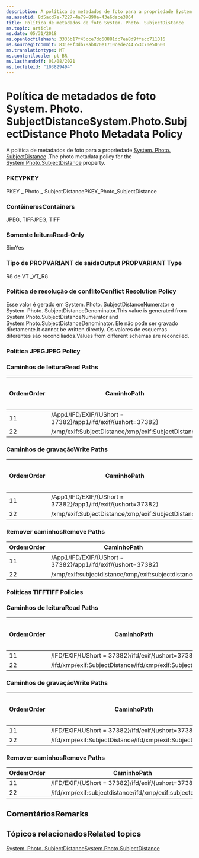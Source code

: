 ```yaml
---
description: A política de metadados de foto para a propriedade System. Photo. SubjectDistance.
ms.assetid: 8d5acd7e-7227-4a79-890a-43e6dace3864
title: Política de metadados de foto System. Photo. SubjectDistance
ms.topic: article
ms.date: 05/31/2018
ms.openlocfilehash: 3335b17f45cce7dc60881dc7ea8d9ffecc711016
ms.sourcegitcommit: 831e8f3db78ab820e1710cede244553c70e50500
ms.translationtype: MT
ms.contentlocale: pt-BR
ms.lasthandoff: 01/08/2021
ms.locfileid: "103829494"
---
```

# <a name="systemphotosubjectdistance-photo-metadata-policy"></a><span data-ttu-id="73f0e-103">Política de metadados de foto System. Photo. SubjectDistance</span><span class="sxs-lookup"><span data-stu-id="73f0e-103">System.Photo.SubjectDistance Photo Metadata Policy</span></span>

<span data-ttu-id="73f0e-104">A política de metadados de foto para a propriedade [System. Photo. SubjectDistance](../properties/props-system-photo-subjectdistance.md) .</span><span class="sxs-lookup"><span data-stu-id="73f0e-104">The photo metadata policy for the [System.Photo.SubjectDistance](../properties/props-system-photo-subjectdistance.md) property.</span></span>

### <a name="pkey"></a><span data-ttu-id="73f0e-105">PKEY</span><span class="sxs-lookup"><span data-stu-id="73f0e-105">PKEY</span></span>

<span data-ttu-id="73f0e-106">PKEY \_ Photo \_ SubjectDistance</span><span class="sxs-lookup"><span data-stu-id="73f0e-106">PKEY\_Photo\_SubjectDistance</span></span>

### <a name="containers"></a><span data-ttu-id="73f0e-107">Contêineres</span><span class="sxs-lookup"><span data-stu-id="73f0e-107">Containers</span></span>

<span data-ttu-id="73f0e-108">JPEG, TIFF</span><span class="sxs-lookup"><span data-stu-id="73f0e-108">JPEG, TIFF</span></span>

### <a name="read-only"></a><span data-ttu-id="73f0e-109">Somente leitura</span><span class="sxs-lookup"><span data-stu-id="73f0e-109">Read-Only</span></span>

<span data-ttu-id="73f0e-110">Sim</span><span class="sxs-lookup"><span data-stu-id="73f0e-110">Yes</span></span>

### <a name="output-propvariant-type"></a><span data-ttu-id="73f0e-111">Tipo de PROPVARIANT de saída</span><span class="sxs-lookup"><span data-stu-id="73f0e-111">Output PROPVARIANT Type</span></span>

<span data-ttu-id="73f0e-112">R8 de VT \_</span><span class="sxs-lookup"><span data-stu-id="73f0e-112">VT\_R8</span></span>

### <a name="conflict-resolution-policy"></a><span data-ttu-id="73f0e-113">Política de resolução de conflito</span><span class="sxs-lookup"><span data-stu-id="73f0e-113">Conflict Resolution Policy</span></span>

<span data-ttu-id="73f0e-114">Esse valor é gerado em System. Photo. SubjectDistanceNumerator e System. Photo. SubjectDistanceDenominator.</span><span class="sxs-lookup"><span data-stu-id="73f0e-114">This value is generated from System.Photo.SubjectDistanceNumerator and System.Photo.SubjectDistanceDenominator.</span></span> <span data-ttu-id="73f0e-115">Ele não pode ser gravado diretamente.</span><span class="sxs-lookup"><span data-stu-id="73f0e-115">It cannot be written directly.</span></span> <span data-ttu-id="73f0e-116">Os valores de esquemas diferentes são reconciliados.</span><span class="sxs-lookup"><span data-stu-id="73f0e-116">Values from different schemas are reconciled.</span></span>

### <a name="jpeg-policy"></a><span data-ttu-id="73f0e-117">Política JPEG</span><span class="sxs-lookup"><span data-stu-id="73f0e-117">JPEG Policy</span></span>

### <a name="read-paths"></a><span data-ttu-id="73f0e-118">Caminhos de leitura</span><span class="sxs-lookup"><span data-stu-id="73f0e-118">Read Paths</span></span>



| <span data-ttu-id="73f0e-119">Ordem</span><span class="sxs-lookup"><span data-stu-id="73f0e-119">Order</span></span> | <span data-ttu-id="73f0e-120">Caminho</span><span class="sxs-lookup"><span data-stu-id="73f0e-120">Path</span></span>                          | <span data-ttu-id="73f0e-121">Formato de disco</span><span class="sxs-lookup"><span data-stu-id="73f0e-121">Disk Format</span></span> |
|-------|-------------------------------|-------------|
| <span data-ttu-id="73f0e-122">1</span><span class="sxs-lookup"><span data-stu-id="73f0e-122">1</span></span>     | <span data-ttu-id="73f0e-123">/App1/IFD/EXIF/{UShort = 37382}</span><span class="sxs-lookup"><span data-stu-id="73f0e-123">/app1/ifd/exif/{ushort=37382}</span></span> |             |
| <span data-ttu-id="73f0e-124">2</span><span class="sxs-lookup"><span data-stu-id="73f0e-124">2</span></span>     | <span data-ttu-id="73f0e-125">/xmp/exif:SubjectDistance</span><span class="sxs-lookup"><span data-stu-id="73f0e-125">/xmp/exif:SubjectDistance</span></span>     |             |



 

### <a name="write-paths"></a><span data-ttu-id="73f0e-126">Caminhos de gravação</span><span class="sxs-lookup"><span data-stu-id="73f0e-126">Write Paths</span></span>



| <span data-ttu-id="73f0e-127">Ordem</span><span class="sxs-lookup"><span data-stu-id="73f0e-127">Order</span></span> | <span data-ttu-id="73f0e-128">Caminho</span><span class="sxs-lookup"><span data-stu-id="73f0e-128">Path</span></span>                          | <span data-ttu-id="73f0e-129">Formato de disco</span><span class="sxs-lookup"><span data-stu-id="73f0e-129">Disk Format</span></span> |
|-------|-------------------------------|-------------|
| <span data-ttu-id="73f0e-130">1</span><span class="sxs-lookup"><span data-stu-id="73f0e-130">1</span></span>     | <span data-ttu-id="73f0e-131">/App1/IFD/EXIF/{UShort = 37382}</span><span class="sxs-lookup"><span data-stu-id="73f0e-131">/app1/ifd/exif/{ushort=37382}</span></span> |             |
| <span data-ttu-id="73f0e-132">2</span><span class="sxs-lookup"><span data-stu-id="73f0e-132">2</span></span>     | <span data-ttu-id="73f0e-133">/xmp/exif:SubjectDistance</span><span class="sxs-lookup"><span data-stu-id="73f0e-133">/xmp/exif:SubjectDistance</span></span>     |             |



 

### <a name="remove-paths"></a><span data-ttu-id="73f0e-134">Remover caminhos</span><span class="sxs-lookup"><span data-stu-id="73f0e-134">Remove Paths</span></span>



| <span data-ttu-id="73f0e-135">Ordem</span><span class="sxs-lookup"><span data-stu-id="73f0e-135">Order</span></span> | <span data-ttu-id="73f0e-136">Caminho</span><span class="sxs-lookup"><span data-stu-id="73f0e-136">Path</span></span>                          |
|-------|-------------------------------|
| <span data-ttu-id="73f0e-137">1</span><span class="sxs-lookup"><span data-stu-id="73f0e-137">1</span></span>     | <span data-ttu-id="73f0e-138">/App1/IFD/EXIF/{UShort = 37382}</span><span class="sxs-lookup"><span data-stu-id="73f0e-138">/app1/ifd/exif/{ushort=37382}</span></span> |
| <span data-ttu-id="73f0e-139">2</span><span class="sxs-lookup"><span data-stu-id="73f0e-139">2</span></span>     | <span data-ttu-id="73f0e-140">/xmp/exif:subjectdistance</span><span class="sxs-lookup"><span data-stu-id="73f0e-140">/xmp/exif:subjectdistance</span></span>     |



 

### <a name="tiff-policies"></a><span data-ttu-id="73f0e-141">Políticas TIFF</span><span class="sxs-lookup"><span data-stu-id="73f0e-141">TIFF Policies</span></span>

### <a name="read-paths"></a><span data-ttu-id="73f0e-142">Caminhos de leitura</span><span class="sxs-lookup"><span data-stu-id="73f0e-142">Read Paths</span></span>



| <span data-ttu-id="73f0e-143">Ordem</span><span class="sxs-lookup"><span data-stu-id="73f0e-143">Order</span></span> | <span data-ttu-id="73f0e-144">Caminho</span><span class="sxs-lookup"><span data-stu-id="73f0e-144">Path</span></span>                          | <span data-ttu-id="73f0e-145">Formato de disco</span><span class="sxs-lookup"><span data-stu-id="73f0e-145">Disk Format</span></span> |
|-------|-------------------------------|-------------|
| <span data-ttu-id="73f0e-146">1</span><span class="sxs-lookup"><span data-stu-id="73f0e-146">1</span></span>     | <span data-ttu-id="73f0e-147">/IFD/EXIF/{UShort = 37382}</span><span class="sxs-lookup"><span data-stu-id="73f0e-147">/ifd/exif/{ushort=37382}</span></span>      |             |
| <span data-ttu-id="73f0e-148">2</span><span class="sxs-lookup"><span data-stu-id="73f0e-148">2</span></span>     | <span data-ttu-id="73f0e-149">/ifd/xmp/exif:SubjectDistance</span><span class="sxs-lookup"><span data-stu-id="73f0e-149">/ifd/xmp/exif:SubjectDistance</span></span> |             |



 

### <a name="write-paths"></a><span data-ttu-id="73f0e-150">Caminhos de gravação</span><span class="sxs-lookup"><span data-stu-id="73f0e-150">Write Paths</span></span>



| <span data-ttu-id="73f0e-151">Ordem</span><span class="sxs-lookup"><span data-stu-id="73f0e-151">Order</span></span> | <span data-ttu-id="73f0e-152">Caminho</span><span class="sxs-lookup"><span data-stu-id="73f0e-152">Path</span></span>                          | <span data-ttu-id="73f0e-153">Formato de disco</span><span class="sxs-lookup"><span data-stu-id="73f0e-153">Disk Format</span></span> |
|-------|-------------------------------|-------------|
| <span data-ttu-id="73f0e-154">1</span><span class="sxs-lookup"><span data-stu-id="73f0e-154">1</span></span>     | <span data-ttu-id="73f0e-155">/IFD/EXIF/{UShort = 37382}</span><span class="sxs-lookup"><span data-stu-id="73f0e-155">/ifd/exif/{ushort=37382}</span></span>      |             |
| <span data-ttu-id="73f0e-156">2</span><span class="sxs-lookup"><span data-stu-id="73f0e-156">2</span></span>     | <span data-ttu-id="73f0e-157">/ifd/xmp/exif:SubjectDistance</span><span class="sxs-lookup"><span data-stu-id="73f0e-157">/ifd/xmp/exif:SubjectDistance</span></span> |             |



 

### <a name="remove-paths"></a><span data-ttu-id="73f0e-158">Remover caminhos</span><span class="sxs-lookup"><span data-stu-id="73f0e-158">Remove Paths</span></span>



| <span data-ttu-id="73f0e-159">Ordem</span><span class="sxs-lookup"><span data-stu-id="73f0e-159">Order</span></span> | <span data-ttu-id="73f0e-160">Caminho</span><span class="sxs-lookup"><span data-stu-id="73f0e-160">Path</span></span>                          |
|-------|-------------------------------|
| <span data-ttu-id="73f0e-161">1</span><span class="sxs-lookup"><span data-stu-id="73f0e-161">1</span></span>     | <span data-ttu-id="73f0e-162">/IFD/EXIF/{UShort = 37382}</span><span class="sxs-lookup"><span data-stu-id="73f0e-162">/ifd/exif/{ushort=37382}</span></span>      |
| <span data-ttu-id="73f0e-163">2</span><span class="sxs-lookup"><span data-stu-id="73f0e-163">2</span></span>     | <span data-ttu-id="73f0e-164">/ifd/xmp/exif:subjectdistance</span><span class="sxs-lookup"><span data-stu-id="73f0e-164">/ifd/xmp/exif:subjectdistance</span></span> |



 

## <a name="remarks"></a><span data-ttu-id="73f0e-165">Comentários</span><span class="sxs-lookup"><span data-stu-id="73f0e-165">Remarks</span></span>

## <a name="related-topics"></a><span data-ttu-id="73f0e-166">Tópicos relacionados</span><span class="sxs-lookup"><span data-stu-id="73f0e-166">Related topics</span></span>

<dl> <dt>

[<span data-ttu-id="73f0e-167">System. Photo. SubjectDistance</span><span class="sxs-lookup"><span data-stu-id="73f0e-167">System.Photo.SubjectDistance</span></span>](../properties/props-system-photo-subjectdistance.md)
</dt> </dl>

 

 
